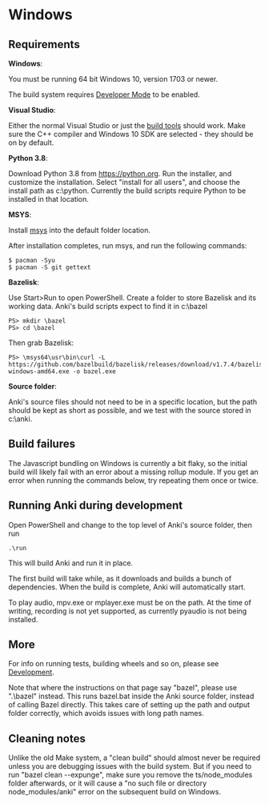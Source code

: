 # Windows

## Requirements

**Windows**:

You must be running 64 bit Windows 10, version 1703 or newer.

The build system requires [Developer Mode](https://docs.microsoft.com/en-us/windows/apps/get-started/enable-your-device-for-development) to be enabled.

**Visual Studio**:

Either the normal Visual Studio or just the [build tools](https://visualstudio.microsoft.com/downloads/#build-tools-for-visual-studio-2019) should work. Make sure the C++ compiler and Windows 10 SDK are selected - they should be on
by default.

**Python 3.8**:

Download Python 3.8 from <https://python.org>. Run the installer, and
customize the installation. Select "install for all users", and choose
the install path as c:\python. Currently the build scripts require
Python to be installed in that location.

**MSYS**:

Install [msys](https://www.msys2.org/) into the default folder location.

After installation completes, run msys, and run the following commands:

```
$ pacman -Syu
$ pacman -S git gettext
```

**Bazelisk**:

Use Start>Run to open PowerShell. Create a folder to store Bazelisk
and its working data. Anki's build scripts expect to find it in c:\bazel

```
PS> mkdir \bazel
PS> cd \bazel
```

Then grab Bazelisk:

```
PS> \msys64\usr\bin\curl -L https://github.com/bazelbuild/bazelisk/releases/download/v1.7.4/bazelisk-windows-amd64.exe -o bazel.exe
```

**Source folder**:

Anki's source files should not need to be in a specific location, but
the path should be kept as short as possible, and we test with the source
stored in c:\anki.

## Build failures

The Javascript bundling on Windows is currently a bit flaky, so the initial
build will likely fail with an error about a missing rollup module. If you
get an error when running the commands below, try repeating them once or twice.

## Running Anki during development

Open PowerShell and change to the top level of Anki's source folder,
then run

```
.\run
```

This will build Anki and run it in place.

The first build will take while, as it downloads and builds a bunch of
dependencies. When the build is complete, Anki will automatically start.

To play audio, mpv.exe or mplayer.exe must be on the path. At the time
of writing, recording is not yet supported, as currently pyaudio is
not being installed.

## More

For info on running tests, building wheels and so on, please see
[Development](./development.md).

Note that where the instructions on that page say "bazel", please use ".\bazel"
instead. This runs bazel.bat inside the Anki source folder, instead of
calling Bazel directly. This takes care of setting up the path and output folder
correctly, which avoids issues with long path names.

## Cleaning notes

Unlike the old Make system, a "clean build" should almost never be required
unless you are debugging issues with the build system. But if you need to run
"bazel clean --expunge", make sure you remove the ts/node_modules folder
afterwards, or it will cause a "no such file or directory node_modules/anki"
error on the subsequent build on Windows.
